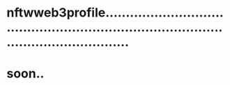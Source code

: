 # nftwweb3profile................................................................................................................
# soon..
